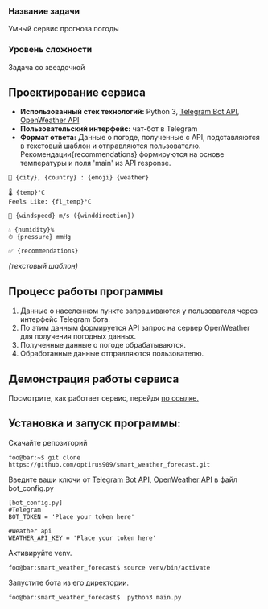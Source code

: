### Название задачи
Умный сервис прогноза погоды

### Уровень сложности 
Задача со звездочкой

## Проектирование сервиса
  - **Использованный стек технологий:** Python 3, [Telegram Bot API](https://core.telegram.org/bots/api), [OpenWeather API](https://openweathermap.org/api)
  - **Пользовательский интерфейс:** чат-бот в Telegram
  - **Формат ответа:**
  Данные о погоде, полученные с API, подставляются в текстовый шаблон и отправляются пользователю. Рекомендации{recommendations} формируются на основе температуры и поля 'main' из API response.
   ```
  📍 {city}, {country} : {emoji} {weather}
  
  🌡 {temp}°C
  Feels Like: {fl_temp}°C
  
  💨 {windspeed} m/s ({winddirection})
  
  💧 {humidity}%
  ⏱ {pressure} mmHg
  
  ✅️ {recommendations}
   ```
   *(текстовый шаблон)*
  
## Процесс работы программы
  1. Данные о населенном пункте запрашиваются у пользователя через интерфейс Telegram бота.
  2. По этим данным формируется API запрос на сервер OpenWeather для получения погодных данных.
  3. Полученные данные о погоде обрабатываются.
  4. Обработанные данные отправляются пользователю.
  
## Демонстрация работы сервиса
 Посмотрите, как работает сервис, перейдя [по ссылке.](https://youtu.be/uK6JyQkJEpg)
 
## Установка и запуск программы:
Скачайте репозиторий 

 ```console
foo@bar:~$ git clone https://github.com/optirus909/smart_weather_forecast.git
 ```

Введите ваши ключи от [Telegram Bot API](https://core.telegram.org/bots/api), [OpenWeather API](https://openweathermap.org/api) в файл bot_config.py
 ```
 [bot_config.py]
 #Telegram
 BOT_TOKEN = 'Place your token here'

 #Weather api
 WEATHER_API_KEY = 'Place your token here'
 ```
  Активируйте venv.
 ```console
foo@bar:smart_weather_forecast$ source venv/bin/activate 
 ```
   Запустите бота из его директории.
 ```console
foo@bar:smart_weather_forecast$  python3 main.py 
```
